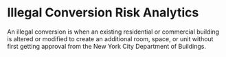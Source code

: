 # Illegal Conversion Risk Analytics

An illegal conversion is when an existing residential or commercial building is altered or modified to create an additional room, space, or unit without first getting approval from the New York City Department of Buildings.

